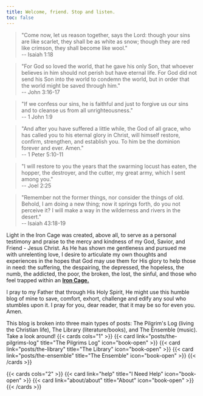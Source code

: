 ```yaml
---
title: Welcome, friend. Stop and listen.
toc: false
---
```


> "Come now, let us reason together, says the Lord: though your sins are like scarlet, they shall be as white as snow; though they are red like crimson, they shall become like wool."  
> -- Isaiah 1:18

> "For God so loved the world, that he gave his only Son, that whoever believes in him should not perish but have eternal life. For God did not send his Son into the world to condemn the world, but in order that the world might be saved through him."  
> -- John 3:16-17

> "If we confess our sins, he is faithful and just to forgive us our sins and to cleanse us from all unrighteousness."  
> -- 1 John 1:9

> "And after you have suffered a little while, the God of all grace, who has called you to his eternal glory in Christ, will himself restore, confirm, strengthen, and establish you. To him be the dominion forever and ever. Amen."  
> -- 1 Peter 5:10-11

> "I will restore to you the years that the swarming locust has eaten, the hopper, the destroyer, and the cutter, my great army, which I sent among you."  
> -- Joel 2:25

> "Remember not the former things, nor consider the things of old. Behold, I am doing a new thing; now it springs forth, do you not perceive it? I will make a way in the wilderness and rivers in the desert."  
> -- Isaiah 43:18-19

Light in the Iron Cage was created, above all, to serve as a personal testimony and praise to the mercy and kindness of my God, Savior, and Friend - Jesus Christ. As He has shown me gentleness and pursued me with unrelenting love, I desire to articulate my own thoughts and experiences in the hopes that God may use them for His glory to help those in need: the suffering, the despairing, the depressed, the hopeless, the numb, the addicted, the poor, the broken, the lost, the sinful, and those who feel trapped within an [**Iron Cage.**](https://kenpulsmusic.com/pilgrimsprogress28.html) 

I pray to my Father that through His Holy Spirit, He might use this humble blog of mine to save, comfort, exhort, challenge and edify any soul who stumbles upon it. I pray for you, dear reader, that it may be so for even you. Amen.  

This blog is broken into three main types of posts: The Pilgrim's Log (living the Christian life), The Library (literature/books), and The Ensemble (music). Take a look around!
{{< cards cols="1" >}}
  {{< card link="posts/the-pilgrims-log" title="The Pilgrims Log" icon="book-open" >}}
	{{< card link="posts/the-library" title="The Library" icon="book-open" >}}
	{{< card link="posts/the-ensemble" title="The Ensemble" icon="book-open" >}}
{{< /cards >}}

{{< cards cols="2" >}}
  {{< card link="help" title="I Need Help" icon="book-open" >}}
  {{< card link="about/about" title="About" icon="book-open" >}}
{{< /cards >}}

<script src="https://static.esvmedia.org/crossref/crossref.min.js" type="text/javascript"></script>